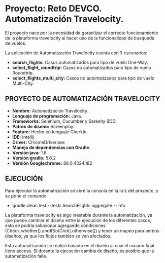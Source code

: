 # Proyecto: Reto DEVCO. Automatización Travelocity.

El proyecto nace por la necesidad de garantizar el correcto funcionamiento de la plataforma travelocity
al hacer uso de la funcionalidad de busqueda de vuelos.

La aplicación de Automatización Travelocity cuenta con 3 escenarios:

* **search_flights:** Casos automatizados para tipo de vuelo One-Way. 
* **select_flight_roundtrip:** Casos no automatizados para tipo de vuelo Roundtrip.
* **select_flights_multi_city:** Casos no automatizados para tipo de vuelo Multi-City.  


## PROYECTO DE AUTOMATIZACIÓN TRAVELOCITY 

* **Nombre:** Automatización Travelocity.
* **Lenguaje de programación:** Java.  
* **Frameworks:** Selenium, Cucumber y Serenity BDD.  
* **Patrón de diseño:** Screenplay.  
* **Feature:** Hecho en lenguaje Gherkin.  
* **IDE:** Intellij  
* **Driver:** ChromeDriver.exe  
* **Manejo de dependencias con Gradle.**
* **Versión java:** 1.8
* **Versión gradle:** 5.6.2   
* **Versión Googlechrome:** 88.0.4324.182

## EJECUCIÓN

Para ejecutar la automatización se abre la consola en la raíz del proyecto, y se pone el comando: 

* gradle clean test --tests SearchFlights aggregate --info

La plataforma travelocity es algo inestable durante la automatización, ya que puede cambiar el diseño entre la ejecución de los diferentes casos,
esto se podría solucionar agregando condiciones (Check.whether().andIfSo(Click).otherwise()) y tener un mapeo para ambos diseños, ya que los
flujos también se ven afectados. 

Esta automatización se realizó basado en el diseño al cual el usuario final tiene acceso. Si durante la ejecución cambia de diseño, es posible que la
automatización falle.

